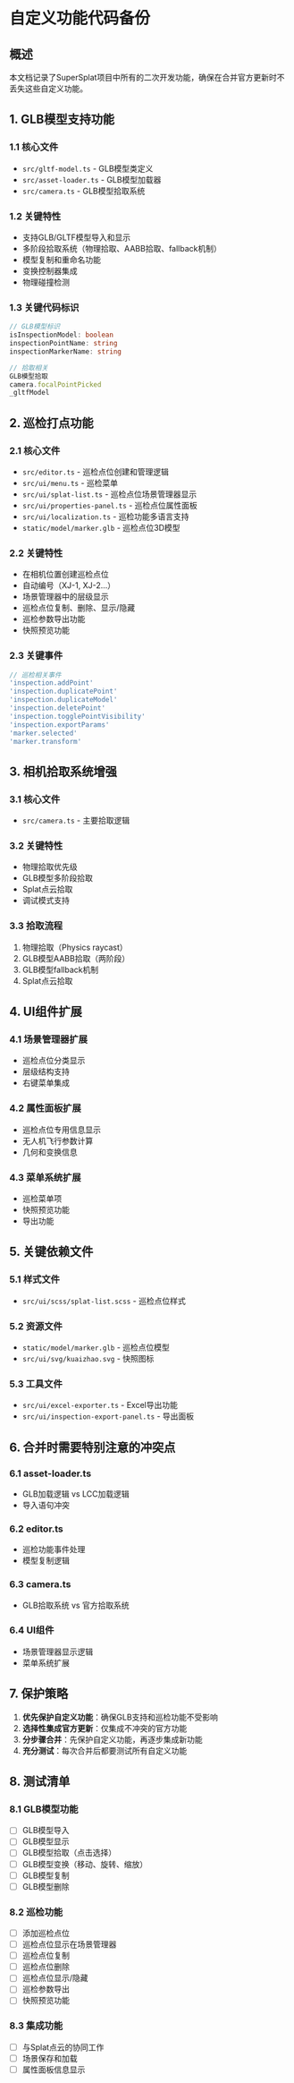 # 自定义功能代码备份

## 概述
本文档记录了SuperSplat项目中所有的二次开发功能，确保在合并官方更新时不丢失这些自定义功能。

## 1. GLB模型支持功能

### 1.1 核心文件
- `src/gltf-model.ts` - GLB模型类定义
- `src/asset-loader.ts` - GLB模型加载器
- `src/camera.ts` - GLB模型拾取系统

### 1.2 关键特性
- 支持GLB/GLTF模型导入和显示
- 多阶段拾取系统（物理拾取、AABB拾取、fallback机制）
- 模型复制和重命名功能
- 变换控制器集成
- 物理碰撞检测

### 1.3 关键代码标识
```typescript
// GLB模型标识
isInspectionModel: boolean
inspectionPointName: string
inspectionMarkerName: string

// 拾取相关
GLB模型拾取
camera.focalPointPicked
_gltfModel
```

## 2. 巡检打点功能

### 2.1 核心文件
- `src/editor.ts` - 巡检点位创建和管理逻辑
- `src/ui/menu.ts` - 巡检菜单
- `src/ui/splat-list.ts` - 巡检点位场景管理器显示
- `src/ui/properties-panel.ts` - 巡检点位属性面板
- `src/ui/localization.ts` - 巡检功能多语言支持
- `static/model/marker.glb` - 巡检点位3D模型

### 2.2 关键特性
- 在相机位置创建巡检点位
- 自动编号（XJ-1, XJ-2...）
- 场景管理器中的层级显示
- 巡检点位复制、删除、显示/隐藏
- 巡检参数导出功能
- 快照预览功能

### 2.3 关键事件
```typescript
// 巡检相关事件
'inspection.addPoint'
'inspection.duplicatePoint'
'inspection.duplicateModel'
'inspection.deletePoint'
'inspection.togglePointVisibility'
'inspection.exportParams'
'marker.selected'
'marker.transform'
```

## 3. 相机拾取系统增强

### 3.1 核心文件
- `src/camera.ts` - 主要拾取逻辑

### 3.2 关键特性
- 物理拾取优先级
- GLB模型多阶段拾取
- Splat点云拾取
- 调试模式支持

### 3.3 拾取流程
1. 物理拾取（Physics raycast）
2. GLB模型AABB拾取（两阶段）
3. GLB模型fallback机制
4. Splat点云拾取

## 4. UI组件扩展

### 4.1 场景管理器扩展
- 巡检点位分类显示
- 层级结构支持
- 右键菜单集成

### 4.2 属性面板扩展
- 巡检点位专用信息显示
- 无人机飞行参数计算
- 几何和变换信息

### 4.3 菜单系统扩展
- 巡检菜单项
- 快照预览功能
- 导出功能

## 5. 关键依赖文件

### 5.1 样式文件
- `src/ui/scss/splat-list.scss` - 巡检点位样式

### 5.2 资源文件
- `static/model/marker.glb` - 巡检点位模型
- `src/ui/svg/kuaizhao.svg` - 快照图标

### 5.3 工具文件
- `src/ui/excel-exporter.ts` - Excel导出功能
- `src/ui/inspection-export-panel.ts` - 导出面板

## 6. 合并时需要特别注意的冲突点

### 6.1 asset-loader.ts
- GLB加载逻辑 vs LCC加载逻辑
- 导入语句冲突

### 6.2 editor.ts
- 巡检功能事件处理
- 模型复制逻辑

### 6.3 camera.ts
- GLB拾取系统 vs 官方拾取系统

### 6.4 UI组件
- 场景管理器显示逻辑
- 菜单系统扩展

## 7. 保护策略

1. **优先保护自定义功能**：确保GLB支持和巡检功能不受影响
2. **选择性集成官方更新**：仅集成不冲突的官方功能
3. **分步骤合并**：先保护自定义功能，再逐步集成新功能
4. **充分测试**：每次合并后都要测试所有自定义功能

## 8. 测试清单

### 8.1 GLB模型功能
- [ ] GLB模型导入
- [ ] GLB模型显示
- [ ] GLB模型拾取（点击选择）
- [ ] GLB模型变换（移动、旋转、缩放）
- [ ] GLB模型复制
- [ ] GLB模型删除

### 8.2 巡检功能
- [ ] 添加巡检点位
- [ ] 巡检点位显示在场景管理器
- [ ] 巡检点位复制
- [ ] 巡检点位删除
- [ ] 巡检点位显示/隐藏
- [ ] 巡检参数导出
- [ ] 快照预览功能

### 8.3 集成功能
- [ ] 与Splat点云的协同工作
- [ ] 场景保存和加载
- [ ] 属性面板信息显示